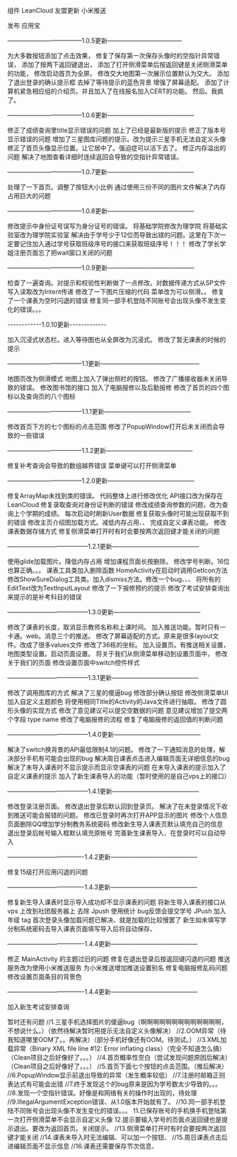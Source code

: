 组件 LeanCloud
    友盟更新
    小米推送

发布 应用宝


————————————1.0.5更新————————————

为大多数按钮添加了点击效果，
修复了保存第一次保存头像时的空指针异常错误，
添加了按两下返回键退出，
添加了打开侧滑菜单后按返回键是关闭侧滑菜单的功能，
修改启动首页为全屏。
修改交大地图第一次展示位置默认为交大。
添加了退出登录的确认提示框
去掉了等待提示的蓝色背景
增强了屏幕适配。
添加了计算机紧急相应组的介绍页。并且加入了在线报名加入CERT的功能。
然后。我疯了。

————————————1.0.6更新——————————————

修正了成绩查询里title显示错误的问题
加上了已经是最新版的提示
修正了版本号显示错误的问题
增加了三星图库问题的提示。改为提示三星手机无法自定义头像
修正了首页头像显示位置。让它居中了。强迫症可以活下去了。
修正内存溢出的问题
解决了地图查看详细时连续返回会导致的空指针异常错误。

————————————1.0.7更新——————————————

处理了一下首页。调整了按钮大小比例
通过使用三份不同的图片文件解决了内存占用巨大的问题

————————————1.0.8更新——————————————

修改提示中身份证号误写为身分证号的错误。
将基础学院修改为理学院 将基础实验室改为理学院实验室
解决由于学号少于12位而导致出错的问题。这里在下次一定要记住加入通过学号获取班级序号的接口来获取班级序号！！！
修改了学长学姐注册页面忘了把wait窗口关闭的问题

————————————1.0.9更新——————————————

检查了一遍查询。对提示和校验性判断做了一点修改。对数据传递方式从SP文件写入读取改为Intent传递
修改了一下图片压缩的代码
菜单改为可以侧滑。。
修复了一个课表为空时闪退的错误
修复同一部手机登陆不同账号会出现头像不发生变化的错误。。。

------------1.0.10更新-------------

加入沉浸式状态栏。进入等待图也从全屏改为沉浸式。
修改了暂无课表的时候的提示

————————————1.1更新————————————————

地图页改为侧滑模式
地图上加入了弹出侧栏的按钮。
修改了广播接收器未关闭导致的错误。
修改图书馆的接口
加入了电脑报修以及后勤报修
修改了首页的四个图标以及查询页的八个图标

————————————1.1.1更新——————————————

修改首页下方的七个图标的点击范围
修改了PopupWindow打开后未关闭而会导致的一些错误

————————————1.1.2更新——————————————

修复补考查询会导致的数组越界错误
菜单键可以打开侧滑菜单

————————————1.2.0更新——————————————

修复ArrayMap未找到类的错误。
代码整体上进行修改优化
API接口改为保存在LeanCloud
修复录取查询对身份证判断的错误
修改成绩查询参数的问题，改为查询上个学期的成绩。
每次启动时刷新User数据
修复获取头像时可能出现获取不到的错误
修改主页介绍图加载方式。减低内存占用、、
完成自定义课表功能。
修改课表数据存储方式
修复侧滑菜单打开时有时会要按两次返回键才能关闭的问题

—————————————1.2.1更新——————————————

使用glide加载图片。降低内存占用
增加课程页面长按删除。
修改学号判断。16位也算正确。。。
课表工具类加入删除函数
HomeActivity在启动时调用GetIcon方法
修改ShowSureDialog工具类。加入dismiss方法。修改一个bug、、、
将所有的EditText改为TextInputLayout
修改了一下报修预约的提示
修改了考试安排查询出来提示的是补考科目的错误

—————————————1.3.0更新——————————————

修改了课表的长度，取消显示教师名称和上课时间。
加入推送功能。暂时只有一卡通。web。消息三个的推送。
修改了屏幕适配的方式。原来是很多layout文件。改成了很多values文件
修改了36栋的坐标。
加入设置页。有推送相关设置，地图类型设置。启动页面设置。
将关于我们从侧滑菜单移动到设置页面中，
修改关于我们的页面
修改设置页面中switch控件样式

—————————————1.3.1更新——————————————

修改了调用图库的方式 解决了三星的傻逼bug
修改部分确认按钮
修改侧滑菜单UI
加入自定义主题颜色
将使用相同Title的Activity的Java文件进行抽取。
修改了圆形头像的实现方式
修改了意见建议可以提交空数据的问题
意见建议增加了提交两个字段 type name
修改了电脑报修的流程
修复了电脑报修的返回值的判断问题

—————————————1.4.0更新——————————————

解决了switch换背景的API最低限制4.1的问题。
修改了一下通知消息的处理，解决部分手机有可能会出现的bug
解决周日课表点击进入编辑页面无详细信息的bug
解决了未导入课表时不显示提示而显示空课表的问题
在未导入课表的提示加入了自定义课表的提示
加入了新生课表导入的功能（暂时使用的是自己vps上的接口）

—————————————1.4.1更新——————————————

修改登录注册页面。
修改退出登录后默认回到登录页。
解决了在未登录情况下收到推送可能会报错的问题。
修改已登录时再次打开APP显示的图片
修改个人信息页面删除QQ增加学分制教务系统密码
修改新生导入课表页默认填充自己的信息
退出登录后帐号输入框默认填充原帐号
完善新生课表导入、在登录时可以自动导入

————————————-1.4.2更新——————————————

修复15级打开应用闪退的问题

————————————-1.4.3更新——————————————

修复新生导入课表时显示导入成功却不显示课表的问题
将新生导入课表的接口从 vps 上改到社团服务器上
去除 Jpush 使用统计
bug反馈会提交学号
JPush 加入年级 tag
首次登录头像加载问题已解决、就是加载的比较慢罢了
新生如未填写学分制系统密码去导入课表页面填写导入后将自动保存、

————————————-1.4.4更新——————————————

修正 MainActivity 的主题过旧的问题
修复在退出登录后按返回键闪退的问题
推送服务改为使用小米推送服务
为小米推送增加推送设置别名
修复电脑报修乱码问题
修改设置页面条目的背景色

————————————-1.4.4更新——————————————

加入新生考试安排查询

暂时还有问题
//1.三星手机选择图片的傻逼bug（啊啊啊啊啊啊啊啊啊啊啊啊啊，不想说什么。）（依然待解决暂时用提示无法自定义头像解决）
//2.OOM异常（待我知道哪里OOM了。。再解决）（部分手机好像还有OOM。待测试。）
//3.XML加载异常（Binary XML file line #12: Error inflating class）（完全不知道怎么搞）（Clean项目之后好像好了。。。）
//4.首页概率性空白（尝试发现问题原因后解决）（Clean项目之后好像好了。。。）
//5.首页下面七个按钮的点击范围。（推后解决）
//6.PopupWindow显示前退出导致的异常（发生概率较低）
//7.注册时邮箱正则表达式有可能会出错
//7.终于发现这个的bug原来是因为学号数太少导致的。。。
//8.发现一个空指针错误。好像是和网络有关的操作时出现的，待处理
//9.IllegalArgumentException错误、从1.0版本开始就有了。
//10.同一部手机登陆不同账号会出现头像不发生变化的错误。。。
11.已保存账号的手机换手机登陆第一次打开侧滑菜单不会显示自定义头像
12.提示要输入学号的页面点返回键也是提示退出。要改为返回首页。关闭提示。
//13.侧滑菜单打开时有时会要按两次返回键才能关闭
//14.课表未导入时无法编辑、可以加一个按钮、
//15.周日课表点击后进编辑页面不显示信息
//16.课表还需要保存节次信息、
